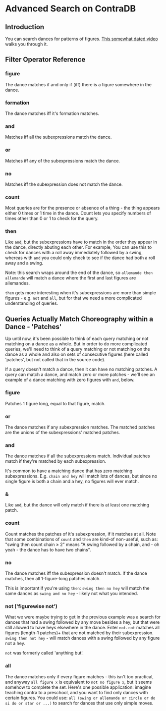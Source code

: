 # Advanced Search on ContraDB
## Introduction
You can search dances for patterns of figures. [This somewhat dated video](https://www.youtube.com/watch?v=pAEUoKCn63o) walks you through it. 

## Filter Operator Reference

### figure

The dance matches if and only if (iff) there is a figure somewhere in the dance.

### formation

The dance matches iff it's formation matches.

### and

Matches iff all the subexpressions match the dance.

### or

Matches iff any of the subexpressions match the dance.

### no

Matches iff the subexpression does not match the dance.

### count

Most queries are for the presence or absence of a thing - the thing
appears either 0 times or 1 time in the dance. Count lets you specify
numbers of times other than 0 or 1 to check for the query.

### then

Like `and`, but the subexpressions have to match in the order they
appear in the dance, directly abuting each other. For example, You can
use this to check for dances with a roll away immediately followed by
a swing, whereas with `and` you could only check to see if the dance
had both a roll away and a swing.

Note: this search wraps around the end of the dance, so `allemande
then allemande` will match a dance where the first and last figures
are allemandes.

`then` gets more interesting when it's subexpressions are more than
simple figures - e.g. `not` and `all`, but for that we need a more
complicated understanding of queries.

## Queries Actually Match Choreography within a Dance - 'Patches'

Up until now, it's been possible to think of each query matching or
not matching on a dance as a whole. But in order to do more
complicated queries, we'll need to think of a query matching or not
matching on the dance as a whole and also on sets of consecutive
figures (here called 'patches', but not called that in the source
code).

If a query doesn't match a dance, then it can have no matching
patches.  A query can match a dance, and match zero or more patches -
we'll see an example of a dance matching with zero figures with `and`,
below.

### figure

Patches 1 figure long, equal to that figure, match.

### or

The dance matches if any subexpression matches. The matched patches
are the unions of the subexpressions' matched patches.

### and

The dance matches if all the subexpressions match. Individual patches
match if they're matched by each subexpression.

It's common to have a matching dance that has zero matching
subexpressions. E.g. `chain and hey` will match lots of dances, but
since no single figure is both a chain and a hey, no figures will ever
match.

### &

Like `and`, but the dance will only match if there is at least one
matching patch.

### count

Count matches the patches of it's subexpression, if it matches at
all. Note that some combinations of `count` and `then` are kind-of
non-useful, such as: "swing then count chain ≥ 2" means "A swing
followed by a chain, and - oh yeah - the dance has to have two
chains".


### no

The dance matches iff the subexpression doesn't match.
If the dance matches, then all 1-figure-long patches match.

This is important if you're using `then`: `swing then no hey` will
match the same dances as `swing and no hey` - likely not what you
intended.

### not ('figurewise not')

What we were maybe trying to get in the previous example was a search
for dances that had a swing followed by any move besides a hey, but
that were still allowed to have heys elsewhere in the dance. Enter
`not`. `not` matches all figures (length-1 patches)+ that are not matched
by their subexpression. `swing then not hey` - will match dances with a
swing followed by any figure not a hey.

`not` was formerly called 'anything but'.

### all

The dance matches only if every figure matches - this isn't too
practical, and anyway `all figure x` is equivalent to `not no figure
x`, but it seems somehow to complete the set. Here's one possible
application: imagine teaching contra to a preschool, and you want to
find only dances with certain figures. You could use: `all (swing or
allemande or circle or do si do or star or ...)` to search for dances
that use only simple moves.
